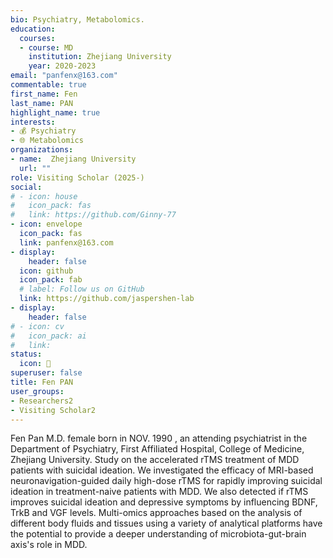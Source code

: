 ```yaml
---
bio: Psychiatry, Metabolomics.
education:
  courses:
  - course: MD
    institution: Zhejiang University
    year: 2020-2023
email: "panfenx@163.com"
commentable: true
first_name: Fen
last_name: PAN
highlight_name: true
interests:
- 💰 Psychiatry
- 🌐 Metabolomics
organizations:
- name:  Zhejiang University
  url: ""
role: Visiting Scholar (2025-)
social:
# - icon: house
#   icon_pack: fas
#   link: https://github.com/Ginny-77
- icon: envelope
  icon_pack: fas
  link: panfenx@163.com
- display:
    header: false
  icon: github
  icon_pack: fab
  # label: Follow us on GitHub
  link: https://github.com/jaspershen-lab
- display:
    header: false
# - icon: cv
#   icon_pack: ai
#   link: 
status:
  icon: 👻
superuser: false
title: Fen PAN
user_groups:
- Researchers2
- Visiting Scholar2
---
```


Fen Pan M.D. female born in NOV. 1990 , an attending psychiatrist in the Department of Psychiatry, First Affiliated Hospital, College of Medicine, Zhejiang University. Study on the accelerated rTMS treatment of MDD patients with suicidal ideation. We investigated the efficacy of MRI-based neuronavigation-guided daily high-dose rTMS for rapidly improving suicidal ideation in treatment-naive patients with MDD. We also detected if rTMS improves suicidal ideation and depressive symptoms by influencing BDNF, TrkB and VGF levels. Multi-omics approaches based on the analysis of different body fluids and tissues using a variety of analytical platforms have the potential to provide a deeper understanding of microbiota-gut-brain axis's role in MDD.
